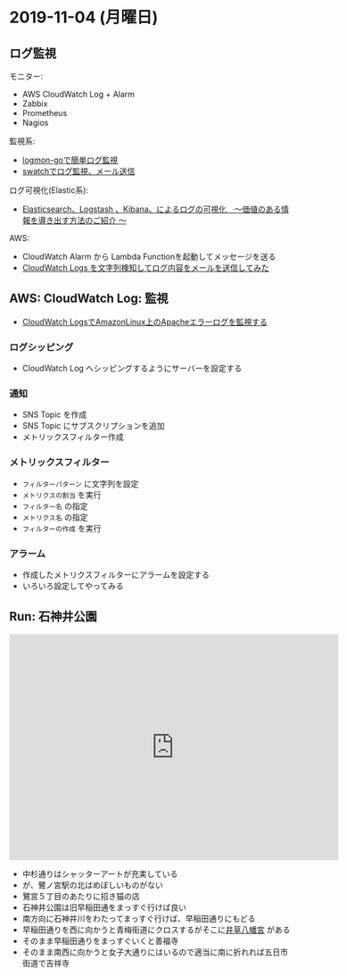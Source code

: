 # 2019-11-04 (月曜日)

## ログ監視

モニター:

- AWS CloudWatch Log + Alarm
- Zabbix
- Prometheus
- Nagios

監視系:

- [logmon-goで簡単ログ監視](https://qiita.com/takeshy/items/4ab0a64684162713c7ab)
- [swatchでログ監視、メール送信](https://qiita.com/tukiyo3/items/258fa8fa8c48f05db1c9)

ログ可視化(Elastic系):

- [Elasticsearch、Logstash 、Kibana、によるログの可視化　～価値のある情報を導き出す方法のご紹介 ～](https://www.casleyconsulting.co.jp/blog/engineer/253/)

AWS:

- CloudWatch Alarm から Lambda Functionを起動してメッセージを送る
- [CloudWatch Logs を文字列検知してログ内容をメールを送信してみた](https://dev.classmethod.jp/cloud/aws/notification_cloudwatchlogs_from_sns/)

## AWS: CloudWatch Log: 監視

- [CloudWatch LogsでAmazonLinux上のApacheエラーログを監視する](https://dev.classmethod.jp/cloud/cloudwatch-logs-apache/)

### ログシッピング

- CloudWatch Log へシッピングするようにサーバーを設定する

### 通知

- SNS Topic を作成
- SNS Topic にサブスクリプションを追加
- メトリックスフィルター作成

### メトリックスフィルター

- `フィルターパターン` に文字列を設定
- `メトリクスの割当` を実行
- `フィルター名` の指定
- `メトリクス名` の指定
- `フィルターの作成` を実行

### アラーム

- 作成したメトリクスフィルターにアラームを設定する
- いろいろ設定してやってみる

## Run: 石神井公園

<iframe height='405' width='590' frameborder='0' allowtransparency='true' scrolling='no' src='https://www.strava.com/activities/2839497766/embed/b3ad68039ddb0181b4334d63db5074be3a094146'></iframe>

- 中杉通りはシャッターアートが充実している
- が、鷺ノ宮駅の北はめぼしいものがない
- 鷺宮５丁目のあたりに招き猫の店
- 石神井公園は旧早稲田通をまっすぐ行けば良い
- 南方向に石神井川をわたってまっすぐ行けば、早稲田通りにもどる
- 早稲田通りを西に向かうと青梅街道にクロスするがそこに[井草八幡宮](https://igusahachimangu.jp/index2.html) がある
- そのまま早稲田通りをまっすぐいくと善福寺
- そのまま南西に向かうと女子大通りにはいるので適当に南に折れれば五日市街道で吉祥寺
